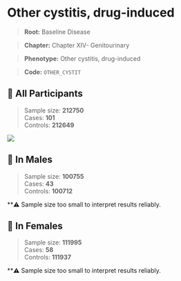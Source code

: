 # Other cystitis, drug-induced

> **Root:** Baseline Disease  

> **Chapter:** Chapter XIV- Genitourinary  

> **Phenotype:** Other cystitis, drug-induced  

> **Code:** `OTHER_CYSTIT`

## 🧪 All Participants  
> Sample size: **212750**  
> Cases: **101**  
> Controls: **212649**
<img src="/Disease/Figures/ALL/Baseline/OTHER_CYSTIT.png"/>
<CsvTable src="/public/Disease/Data/ALL/Baseline/LG_OTHER_CYSTIT.csv" label="🔍 View full results" />

## 👨 In Males  
> Sample size: **100755**  
> Cases: **43**  
> Controls: **100712**

**⚠️ Sample size too small to interpret results reliably.

## 👩 In Females  
> Sample size: **111995**  
> Cases: **58**  
> Controls: **111937**

**⚠️ Sample size too small to interpret results reliably.
